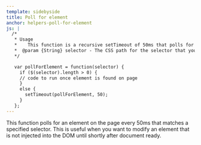 ```yaml
---
template: sidebyside
title: Poll for element
anchor: helpers-poll-for-element
js: |
  /*
   * Usage
   *    This function is a recursive setTimeout of 50ms that polls for an element matching the selector in the if statement. 
   *  @param {String} selector - The CSS path for the selector that you're polling for. 
   */

   var pollForElement = function(selector) {
     if ($(selector).length > 0) {
     // code to run once element is found on page
     }
     else {
       setTimeout(pollForElement, 50);
     }
   };
---
```


This function polls for an element on the page every 50ms that matches a specified selector.  This is useful when you want to modify an element that is not injected into the DOM until shortly after document ready.
